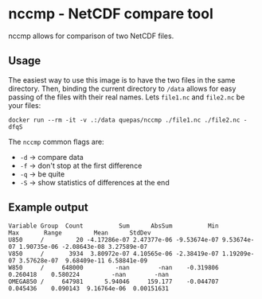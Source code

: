 # nccmp - NetCDF compare tool

nccmp allows for comparison of two NetCDF files.

## Usage

The easiest way to use this image is to have the two files in the same directory.
Then, binding the current directory to `/data` allows for easy passing of the files with their real names.
Lets `file1.nc` and `file2.nc` be your files:

```shell
docker run --rm -it -v .:/data quepas/nccmp ./file1.nc ./file2.nc -dfqS
```

The `nccmp` common flags are:
* `-d` -> compare data
* `-f` -> don't stop at the first difference
* `-q` -> be quite
* `-S` -> show statistics of differences at the end

## Example output

```shell
Variable Group  Count          Sum      AbsSum          Min         Max       Range         Mean      StdDev
U850     /         20 -4.17286e-07 2.47377e-06 -9.53674e-07 9.53674e-07 1.90735e-06 -2.08643e-08 3.27589e-07
V850     /       3934  3.80972e-07 4.10565e-06 -2.38419e-07 1.19209e-07 3.57628e-07  9.68409e-11 6.58841e-09
W850     /     648000         -nan        -nan    -0.319806    0.260418    0.580224         -nan        -nan
OMEGA850 /     647981      5.94046     159.177    -0.044707    0.045436    0.090143  9.16764e-06  0.00151631
```
